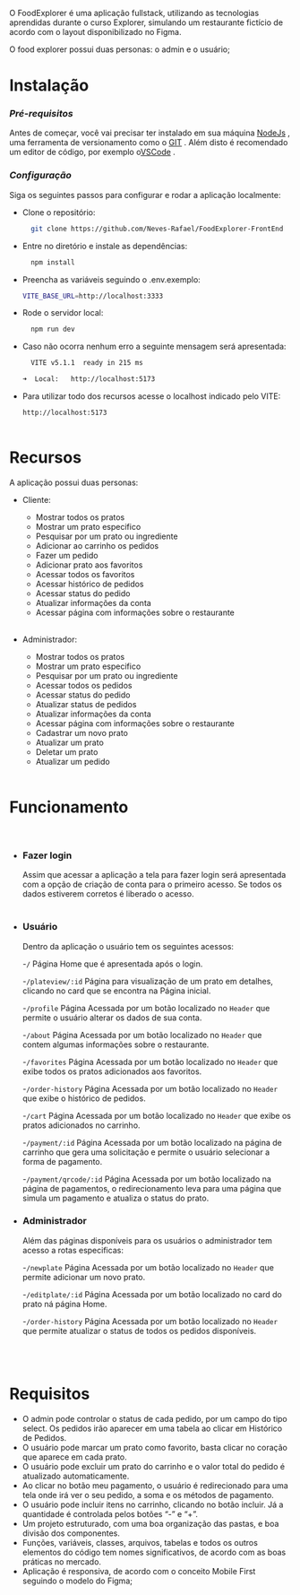 

O FoodExplorer é uma aplicação fullstack, utilizando as tecnologias aprendidas durante o curso Explorer, simulando um restaurante fictício de acordo com o layout disponibilizado no Figma.

O food explorer possui duas personas: o admin e o usuário;



<h1 >Instalação</h1>

### **_Pré-requisitos_**

Antes de começar, você vai precisar ter instalado em sua máquina <a target="_blank">[NodeJs](https://nodejs.org/en) </a>, uma ferramenta de versionamento como o <a target="_blank">[GIT](https://git-scm.com/) </a>.
Além disto é recomendado um editor de código, por exemplo o<a target="_blank">[VSCode](https://code.visualstudio.com/) </a>.

### **_Configuração_**

Siga os seguintes passos para configurar e rodar a aplicação localmente:

- Clone o repositório:

  ```bash
    git clone https://github.com/Neves-Rafael/FoodExplorer-FrontEnd
  ```

- Entre no diretório e instale as dependências:

  ```bash
    npm install
  ```

- Preencha as variáveis seguindo o .env.exemplo:

  ```bash
  VITE_BASE_URL=http://localhost:3333
  ```

- Rode o servidor local:

  ```bash
    npm run dev
  ```

- Caso não ocorra nenhum erro a seguinte mensagem será apresentada:

  ```bash
    VITE v5.1.1  ready in 215 ms

  ➜  Local:   http://localhost:5173
  ```

- Para utilizar todo dos recursos acesse o localhost indicado pelo VITE:

  `http://localhost:5173`
  <br/>
  <br/>

<h1 >Recursos</h1>

A aplicação possui duas personas:

- Cliente:

  - Mostrar todos os pratos
  - Mostrar um prato especifico
  - Pesquisar por um prato ou ingrediente
  - Adicionar ao carrinho os pedidos
  - Fazer um pedido
  - Adicionar prato aos favoritos
  - Acessar todos os favoritos
  - Acessar histórico de pedidos
  - Acessar status do pedido
  - Atualizar informações da conta
  - Acessar página com informações sobre o restaurante
    <br/>
    <br/>

- Administrador:

  - Mostrar todos os pratos
  - Mostrar um prato especifico
  - Pesquisar por um prato ou ingrediente
  - Acessar todos os pedidos
  - Acessar status do pedido
  - Atualizar status de pedidos
  - Atualizar informações da conta
  - Acessar página com informações sobre o restaurante
  - Cadastrar um novo prato
  - Atualizar um prato
  - Deletar um prato
  - Atualizar um pedido
    <br/>
    <br/>

<h1 >Funcionamento</h1>

<br/>

- ### **Fazer login**

  Assim que acessar a aplicação a tela para fazer login será apresentada com a opção de criação de conta para o primeiro acesso. Se todos os dados estiverem corretos é liberado o acesso.
  <br/>
  <br/>

- ### **Usuário**

  Dentro da aplicação o usuário tem os seguintes acessos:

  -`/` Página Home que é apresentada após o login.

  -`/plateview/:id` Página para visualização de um prato em detalhes, clicando no card que se encontra na Página inicial.

  -`/profile` Página Acessada por um botão localizado no `Header` que permite o usuário alterar os dados de sua conta.

  -`/about` Página Acessada por um botão localizado no `Header` que contem algumas informações sobre o restaurante.

  -`/favorites` Página Acessada por um botão localizado no `Header` que exibe todos os pratos adicionados aos favoritos.

  -`/order-history` Página Acessada por um botão localizado no `Header` que exibe o histórico de pedidos.

  -`/cart` Página Acessada por um botão localizado no `Header` que exibe os pratos adicionados no carrinho.

  -`/payment/:id` Página Acessada por um botão localizado na página de carrinho que gera uma solicitação e permite o usuário selecionar a forma de pagamento.

  -`/payment/qrcode/:id` Página Acessada por um botão localizado na página de pagamentos, o redirecionamento leva para uma página que simula um pagamento e atualiza o status do prato.
  <br/>

- ### **Administrador**

  Além das páginas disponíveis para os usuários o administrador tem acesso a rotas especificas:

  -`/newplate` Página Acessada por um botão localizado no `Header`
  que permite adicionar um novo prato.

  -`/editplate/:id` Página Acessada por um botão localizado no card do prato ná página Home.

  -`/order-history` Página Acessada por um botão localizado no `Header` que permite atualizar o status de todos os pedidos disponíveis.

  <br/>
  <br/>

<h1 >Requisitos</h1>

-  O admin pode controlar o status de cada pedido, por um campo do tipo select. Os pedidos irão aparecer em uma tabela ao clicar em Histórico de Pedidos.
-  O usuário pode marcar um prato como favorito, basta clicar no coração que aparece em cada prato.
-  O usuário pode excluir um prato do carrinho e o valor total do pedido é atualizado automaticamente.
-  Ao clicar no botão meu pagamento, o usuário é redirecionado para uma tela onde irá ver o seu pedido, a soma e os métodos de pagamento.
-  O usuário pode incluir itens no carrinho, clicando no botão incluir. Já a quantidade é controlada pelos botões “-” e “+”.
-  Um projeto estruturado, com uma boa organização das pastas, e boa divisão dos componentes.
-  Funções, variáveis, classes, arquivos, tabelas e todos os outros elementos do código tem nomes significativos, de acordo com as boas práticas no mercado.
-  Aplicação é responsiva, de acordo com o conceito Mobile First seguindo o modelo do Figma;
  <br/>
  <br/>


